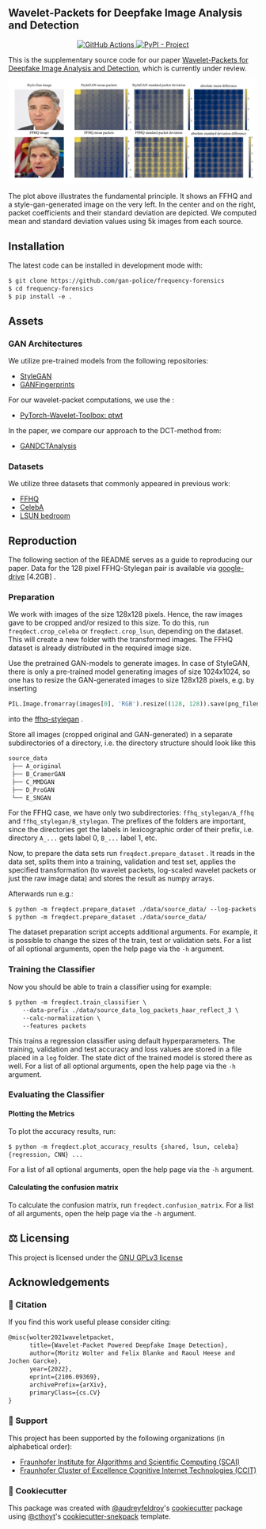 <!--
<p align="center">
  <img src="docs/source/logo.png" height="150">
</p>
-->




## Wavelet-Packets for Deepfake Image Analysis and Detection

<p align="center">
<a href="https://github.com/gan-police/frequency-forensics/actions/workflows/tests.yml">
    <img src="https://github.com/gan-police/frequency-forensics/actions/workflows/tests.yml/badge.svg"
         alt="GitHub Actions">
<a href="https://github.com/psf/black">
    <img src="https://img.shields.io/badge/code%20style-black-000000.svg"
         alt="PyPI - Project">
</a>
</p>


This is the supplementary source code for our paper [Wavelet-Packets for Deepfake Image Analysis and Detection](https://arxiv.org/pdf/2106.09369.pdf), which is currently
under review.

![packet plot](./img/packet_visualization2.png)

The plot above illustrates the fundamental principle.
It shows an FFHQ and a style-gan-generated image on the very left.
In the center and on the right, packet coefficients and their standard deviation are depicted.
We computed mean and standard deviation values using 5k images from each source.

## Installation

The latest code can be installed in development mode with:

```shell
$ git clone https://github.com/gan-police/frequency-forensics
$ cd frequency-forensics
$ pip install -e .
```

## Assets

### GAN Architectures

We utilize pre-trained models from the following repositories:

- [StyleGAN](https://github.com/NVlabs/stylegan)
- [GANFingerprints](https://github.com/ningyu1991/GANFingerprints)

For our wavelet-packet computations, we use the :
- [PyTorch-Wavelet-Toolbox: ptwt](https://github.com/v0lta/PyTorch-Wavelet-Toolbox)

In the paper, we compare our approach to the DCT-method from:
- [GANDCTAnalysis](https://github.com/RUB-SysSec/GANDCTAnalysis)

### Datasets

We utilize three datasets that commonly appeared in previous work:

- [FFHQ](https://github.com/NVlabs/ffhq-dataset)
- [CelebA](http://mmlab.ie.cuhk.edu.hk/projects/CelebA.html)
- [LSUN bedroom](https://github.com/fyu/lsun)

## Reproduction

The following section of the README serves as a guide to reproducing our paper. Data for the 128 pixel FFHQ-Stylegan pair is available via
[google-drive](https://drive.google.com/file/d/1MOHKuEVqURfCKAN9dwp1o2tuR19OTQCF/view?usp=sharing) [4.2GB] .

### Preparation

We work with images of the size 128x128 pixels. Hence, the raw images gave to be cropped
and/or resized to this size. To do this, run `freqdect.crop_celeba` or `freqdect.crop_lsun`, depending on the dataset.
This will create a new folder with the transformed images. The FFHQ dataset is already distributed in the required image
size.

Use the pretrained GAN-models to generate images. In case of StyleGAN, there is only a pre-trained model generating
images of size 1024x1024, so one has to resize the GAN-generated images to size 128x128 pixels, e.g. by inserting

```python
PIL.Image.fromarray(images[0], 'RGB').resize((128, 128)).save(png_filename)
```

into
the [ffhq-stylegan](https://github.com/NVlabs/stylegan/blob/03563d18a0cf8d67d897cc61e44479267968716b/pretrained_example.py)
.

Store all images (cropped original and GAN-generated) in a separate subdirectories of a directory, i.e. the directory
structure should look like this

```
source_data
 ├── A_original
 ├── B_CramerGAN
 ├── C_MMDGAN
 ├── D_ProGAN
 └── E_SNGAN
```

For the FFHQ case, we have only two subdirectories: `ffhq_stylegan/A_ffhq` and `ffhq_stylegan/B_stylegan`. The prefixes
of the folders are important, since the directories get the labels in lexicographic order of their prefix, i.e.
directory `A_...` gets label 0, `B_...` label 1, etc.

Now, to prepare the data sets run `freqdect.prepare_dataset` . It reads in the data set, splits them into a training,
validation and test set, applies the specified transformation (to wavelet packets, log-scaled wavelet packets or just
the raw image data) and stores the result as numpy arrays.

Afterwards run e.g.:

```shell
$ python -m freqdect.prepare_dataset ./data/source_data/ --log-packets 
$ python -m freqdect.prepare_dataset ./data/source_data/
```

The dataset preparation script accepts additional arguments. For example, it is possible to change the sizes of the
train, test or validation sets. For a list of all optional arguments, open the help page via the `-h` argument.

### Training the Classifier

Now you should be able to train a classifier using for example:

```shell
$ python -m freqdect.train_classifier \
    --data-prefix ./data/source_data_log_packets_haar_reflect_3 \
    --calc-normalization \
    --features packets
```

This trains a regression classifier using default hyperparameters. The training, validation and test accuracy and loss
values are stored in a file placed in a `log` folder. The state dict of the trained model is stored there as well. For a
list of all optional arguments, open the help page via the `-h` argument.

### Evaluating the Classifier

#### Plotting the Metrics

To plot the accuracy results, run:

```shell
$ python -m freqdect.plot_accuracy_results {shared, lsun, celeba} {regression, CNN} ...
```

For a list of all optional arguments, open the help page via the `-h` argument.

#### Calculating the confusion matrix

To calculate the confusion matrix, run `freqdect.confusion_matrix`. For a list of all arguments, open the help page via
the `-h` argument.

## ⚖️ Licensing

This project is licensed under the [GNU GPLv3 license](LICENSE)

## Acknowledgements

### 📖 Citation
If you find this work useful please consider citing:
```
@misc{wolter2021waveletpacket,
      title={Wavelet-Packet Powered Deepfake Image Detection}, 
      author={Moritz Wolter and Felix Blanke and Raoul Heese and Jochen Garcke},
      year={2022},
      eprint={2106.09369},
      archivePrefix={arXiv},
      primaryClass={cs.CV}
}
```

### 🙏 Support

This project has been supported by the following organizations (in alphabetical order):

- [Fraunhofer Institute for Algorithms and Scientific Computing (SCAI)](https://www.scai.fraunhofer.de)
- [Fraunhofer Cluster of Excellence Cognitive Internet Technologies (CCIT)](https://www.cit.fraunhofer.de/en.html)

### 🍪 Cookiecutter

This package was created with [@audreyfeldroy](https://github.com/audreyfeldroy)'s
[cookiecutter](https://github.com/cookiecutter/cookiecutter) package using [@cthoyt](https://github.com/cthoyt)'s
[cookiecutter-snekpack](https://github.com/cthoyt/cookiecutter-snekpack) template.
